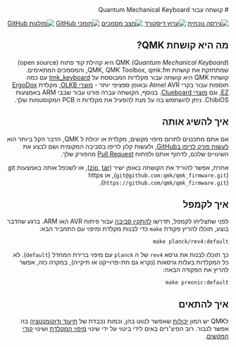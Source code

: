 <div dir="rtl" markdown="1">
# קושחה עבור Quantum Mechanical Keyboard

[![גירסה נוכחית](https://img.shields.io/github/tag/qmk/qmk_firmware.svg)](https://github.com/qmk/qmk_firmware/tags)
[![ערוץ דיסקורד](https://img.shields.io/discord/440868230475677696.svg)](https://discord.gg/Uq7gcHh)
[![מצב מסמכים](https://img.shields.io/badge/docs-ready-orange.svg)](https://docs.qmk.fm)
[![תומכי GitHub](https://img.shields.io/github/contributors/qmk/qmk_firmware.svg)](https://github.com/qmk/qmk_firmware/pulse/monthly)
[![מזלגות GitHub](https://img.shields.io/github/forks/qmk/qmk_firmware.svg?style=social&label=Fork)](https://github.com/qmk/qmk_firmware/)

## מה היא קושחת QMK?

QMK (*Quantum Mechanical Keyboard*) היא קהילת קוד פתוח (open source) שמתחזקת את קושחת QMK, QMK Toolbox, qmk.fm, והמסמכים המתאימים. קושחת QMK היא קושחה עבור מקלדות המבוססת על [tmk\_keyboard](https://github.com/tmk/tmk_keyboard) עם כמה תוספות עבור בקרי Atmel AVR ובאופן ספציפי יותר - [מוצרי OLKB](https://olkb.com), מקלדת [ErgoDox EZ](https://www.ergodox-ez.com), וגם [מוצרי Clueboard](https://clueboard.co/). בנוסף, הקושחה עברה פורט עבור שבבי ARM באמצעות ChibiOS. ניתן להשתמש בה על מנת להפעיל את מקלדות ה PCB המקוסטמות שלך.

## איך להשיג אותה

אם אתם מתכננים לתרום מיפוי מקשים, מקלדת או יכולת ל QMK, הדבר הקל ביותר הוא  [לעשות פורק לריפו בGitHub](https://github.com/qmk/qmk_firmware#fork-destination-box), ולעשות קלון לריפו בסביבה המקומית ושם לבצע את השינויים שלכם, לדחוף אותם ולפתוח  [Pull Request](https://github.com/qmk/qmk_firmware/pulls) מהפורק שלך.

אחרת, אפשר להוריד את הקושחה באופן ישיר ([zip](https://github.com/qmk/qmk_firmware/zipball/master), [tar](https://github.com/qmk/qmk_firmware/tarball/master)), או לשכפל אותה באמצעות git (`git@github.com:qmk/qmk_firmware.git`), או https (`https://github.com/qmk/qmk_firmware.git`).

## איך לקמפל

לפני שתצליחו לקמפל, תדרשו [להתקין סביבה](he-il/getting_started_build_tools.md) עבור פיתוח AVR ו/או ARM. ברגע שהדבר בוצע, תוכלו להריץ פקודת `make` כדי לבנות מקלדת ומיפוי עם התחביר הבא: 

    make planck/rev4:default

כך תוכלו לבנות את גרסא `rev4` של ה `planck` עם מיפוי ברירת המחדל (`default`). לא כל המקלדות בעלות גרסאות (נקרא גם תת-פרוייקט או תיקייה), במקרה כזה, אפשר להריץ את הפקודה הבאה: 

    make preonic:default

## איך להתאים

לQMK יש המון [יכולות](he-il/features.md) שאפשר לנווט בהן, וכמות נכבדת של [תיעוד ודוקומנטציה](https://docs.qmk.fm) בה אפשר לנבור. רוב הפיצ׳רים באים לידי ביטוי על ידי שינוי  [מיפוי המקלדת](he-il/keymap.md) ושינוי  [קודי המקשים](he-il/keycodes.md).
</div>
